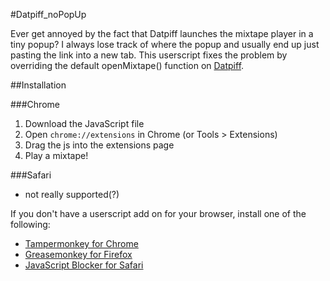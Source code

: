 #Datpiff_noPopUp

Ever get annoyed by the fact that Datpiff launches the mixtape player in a tiny popup? I always lose track of where the popup and usually end up just pasting the link into a new tab. This userscript fixes the problem by overriding the default openMixtape() function on [Datpiff](http://datpiff.com/).

##Installation

###Chrome
1. Download the JavaScript file
2. Open `chrome://extensions` in Chrome (or Tools > Extensions)
3. Drag the js into the extensions page
4. Play a mixtape!

###Safari
* not really supported(?)

If you don't have a userscript add on for your browser, install one of the following:
* [Tampermonkey for Chrome](https://chrome.google.com/webstore/detail/tampermonkey/dhdgffkkebhmkfjojejmpbldmpobfkfo?hl=en)
* [Greasemonkey for Firefox](https://addons.mozilla.org/en-US/firefox/addon/greasemonkey/)
* [JavaScript Blocker for Safari](https://www.macupdate.com/app/mac/42143/javascript-blocker/)
